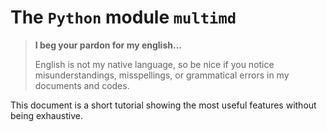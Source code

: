 The `Python` module `multimd`
=============================


> **I beg your pardon for my english...**
>
> English is not my native language, so be nice if you notice misunderstandings, misspellings, or grammatical errors in my documents and codes.

This document is a short tutorial showing the most useful features without being exhaustive.
